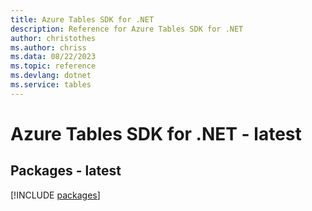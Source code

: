 ```yaml
---
title: Azure Tables SDK for .NET
description: Reference for Azure Tables SDK for .NET
author: christothes
ms.author: chriss
ms.data: 08/22/2023
ms.topic: reference
ms.devlang: dotnet
ms.service: tables
---
```

# Azure Tables SDK for .NET - latest
## Packages - latest
[!INCLUDE [packages](tables-index.md)]